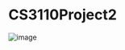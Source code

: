 # CS3110Project2

![image](https://user-images.githubusercontent.com/73093864/166857794-10cce9e7-68ec-4296-90fc-9fd337fd2e63.png)
